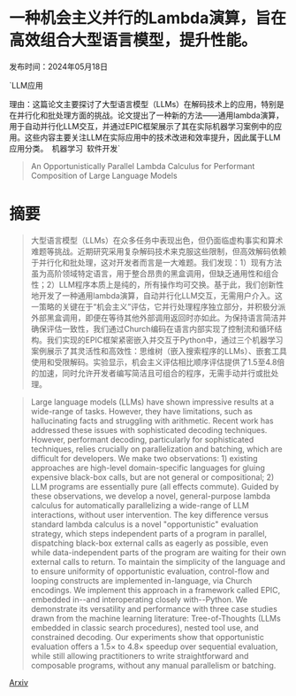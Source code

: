 # 一种机会主义并行的Lambda演算，旨在高效组合大型语言模型，提升性能。

发布时间：2024年05月18日

`LLM应用

理由：这篇论文主要探讨了大型语言模型（LLMs）在解码技术上的应用，特别是在并行化和批处理方面的挑战。论文提出了一种新的方法——通用lambda演算，用于自动并行化LLM交互，并通过EPIC框架展示了其在实际机器学习案例中的应用。这些内容主要关注LLM在实际应用中的技术改进和效率提升，因此属于LLM应用分类。` `机器学习` `软件开发`

> An Opportunistically Parallel Lambda Calculus for Performant Composition of Large Language Models

# 摘要

> 大型语言模型（LLMs）在众多任务中表现出色，但仍面临虚构事实和算术难题等挑战。近期研究采用复杂解码技术来克服这些限制，但高效解码依赖于并行化和批处理，这对开发者而言是一大难题。我们发现：1）现有方法虽为高阶领域特定语言，用于整合昂贵的黑盒调用，但缺乏通用性和组合性；2）LLM程序本质上是纯的，所有操作均可交换。基于此，我们创新性地开发了一种通用lambda演算，自动并行化LLM交互，无需用户介入。这一策略的关键在于“机会主义”评估，它并行处理程序独立部分，并积极分派外部黑盒调用，即便在等待其他外部调用返回时亦如此。为保持语言简洁并确保评估一致性，我们通过Church编码在语言内部实现了控制流和循环结构。我们实现的EPIC框架紧密嵌入并交互于Python中，通过三个机器学习案例展示了其灵活性和高效性：思维树（嵌入搜索程序的LLMs）、嵌套工具使用和受限解码。实验显示，机会主义评估相比顺序评估提供了1.5至4.8倍的加速，同时允许开发者编写简洁且可组合的程序，无需手动并行或批处理。

> Large language models (LLMs) have shown impressive results at a wide-range of tasks. However, they have limitations, such as hallucinating facts and struggling with arithmetic. Recent work has addressed these issues with sophisticated decoding techniques. However, performant decoding, particularly for sophisticated techniques, relies crucially on parallelization and batching, which are difficult for developers.
  We make two observations: 1) existing approaches are high-level domain-specific languages for gluing expensive black-box calls, but are not general or compositional; 2) LLM programs are essentially pure (all effects commute). Guided by these observations, we develop a novel, general-purpose lambda calculus for automatically parallelizing a wide-range of LLM interactions, without user intervention. The key difference versus standard lambda calculus is a novel "opportunistic" evaluation strategy, which steps independent parts of a program in parallel, dispatching black-box external calls as eagerly as possible, even while data-independent parts of the program are waiting for their own external calls to return. To maintain the simplicity of the language and to ensure uniformity of opportunistic evaluation, control-flow and looping constructs are implemented in-language, via Church encodings.
  We implement this approach in a framework called EPIC, embedded in--and interoperating closely with--Python. We demonstrate its versatility and performance with three case studies drawn from the machine learning literature: Tree-of-Thoughts (LLMs embedded in classic search procedures), nested tool use, and constrained decoding. Our experiments show that opportunistic evaluation offers a $1.5\times$ to $4.8\times$ speedup over sequential evaluation, while still allowing practitioners to write straightforward and composable programs, without any manual parallelism or batching.

[Arxiv](https://arxiv.org/abs/2405.11361)